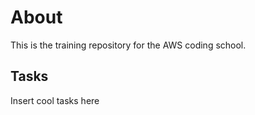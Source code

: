 # About

This is the training repository for the AWS coding school.

## Tasks

Insert cool tasks here 
